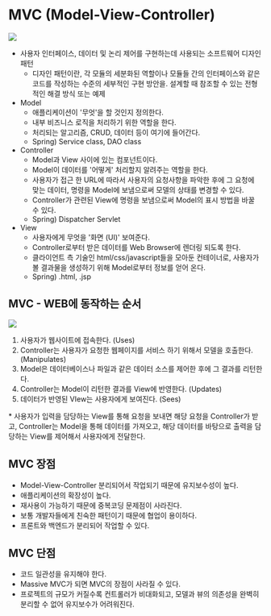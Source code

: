 # MVC (Model-View-Controller)

<img src="https://user-images.githubusercontent.com/45252618/195736525-b7f4c88c-bb62-4aae-9311-3aed3fe35c7e.svg">

- 사용자 인터페이스, 데이터 및 논리 제어를 구현하는데 사용되는 소프트웨어 디자인 패턴
    - 디자인 패턴이란, 각 모듈의 세분화된 역할이나 모듈들 간의 인터페이스와 같은 코드를 작성하는 수준의 세부적인 구현 방안을. 설계할 때 참조할 수 있는 전형적인 해결 방식 또는 예제
- Model
    - 애플리케이션이 '무엇'을 할 것인지 정의한다.
    - 내부 비즈니스 로직을 처리하기 위한 역할을 한다. 
    - 처리되는 알고리즘, CRUD, 데이터 등이 여기에 들어간다.
    - Spring) Service class, DAO class
- Controller 
    - Model과 View 사이에 있는 컴포넌트이다. 
    - Model이 데이터를 '어떻게' 처리할지 알려주는 역할을 한다. 
    - 사용자가 접근 한 URL에 따라서 사용자의 요청사항을 파악한 후에 그 요청에 맞는 데이터, 명령을 Model에 보냄으로써 모델의 상태를 변경할 수 있다. 
    - Controller가 관련된 View에 명령을 보냄으로써 Model의 표시 방법을 바꿀 수 있다.
    - Spring) Dispatcher Servlet
- View
    - 사용자에게 무엇을 '화면 (UI)' 보여준다. 
    - Controller로부터 받은 데이터를 Web Browser에 렌더링 되도록 한다.
    - 클라이언트 측 기술인 html/css/javascript들을 모아둔 컨테이너로, 사용자가 볼 결과물을 생성하기 위해 Model로부터 정보를 얻어 온다.
    - Spring) .html, .jsp

## MVC - WEB에 동작하는 순서

<img src="https://user-images.githubusercontent.com/45252618/195736531-c570a9e3-32ac-485c-9f6e-a243f4b27f0e.svg">

1. 사용자가 웹사이트에 접속한다. (Uses)
2. Controller는 사용자가 요청한 웹페이지를 서비스 하기 위해서 모델을 호출한다. (Manipulates)
3. Model은 데이터베이스나 파일과 같은 데이터 소스를 제어한 후에 그 결과를 리턴한다.
4. Controller는 Model이 리턴한 결과를 View에 반영한다. (Updates)
5. 데이터가 반영된 VIew는 사용자에게 보여진다. (Sees)

\* 사용자가 입력을 담당하는 View를 통해 요청을 보내면 해당 요청을 Controller가 받고, Controller는 Model을 통해 데이터를 가져오고, 해당 데이터를 바탕으로 출력을 담당하는 View를 제어해서 사용자에게 전달한다.

## MVC 장점

-   Model-View-Controller 분리되어서 작업되기 때문에 유지보수성이 높다.
-   애플리케이션의 확장성이 높다.
-   재사용이 가능하기 때문에 중복코딩 문제점이 사라진다.
-   보통 개발자들에게 친숙한 패턴이기 때문에 협업이 용이하다.
-   프론트와 백엔드가 분리되어 작업할 수 있다.

## MVC 단점

- 코드 일관성을 유지해야 한다.
- Massive MVC가 되면 MVC의 장점이 사라질 수 있다.
- 프로젝트의 규모가 커질수록 컨트롤러가 비대화되고, 모델과 뷰의 의존성을 완벽히 분리할 수 없어 유지보수가 어려워진다.
